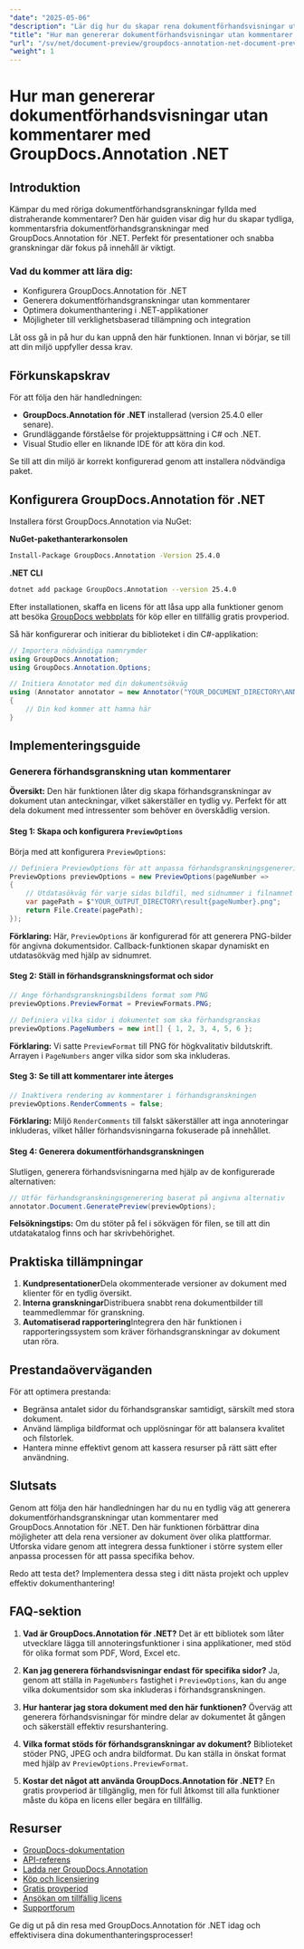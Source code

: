 ```yaml
---
"date": "2025-05-06"
"description": "Lär dig hur du skapar rena dokumentförhandsvisningar utan kommentarer med GroupDocs.Annotation för .NET. Följ den här guiden för att förbättra dina dokumentpresentations- och granskningsprocesser."
"title": "Hur man genererar dokumentförhandsvisningar utan kommentarer med GroupDocs.Annotation .NET"
"url": "/sv/net/document-preview/groupdocs-annotation-net-document-preview-no-comments/"
"weight": 1
---
```


# Hur man genererar dokumentförhandsvisningar utan kommentarer med GroupDocs.Annotation .NET

## Introduktion

Kämpar du med röriga dokumentförhandsgranskningar fyllda med distraherande kommentarer? Den här guiden visar dig hur du skapar tydliga, kommentarsfria dokumentförhandsgranskningar med GroupDocs.Annotation för .NET. Perfekt för presentationer och snabba granskningar där fokus på innehåll är viktigt.

### Vad du kommer att lära dig:
- Konfigurera GroupDocs.Annotation för .NET
- Generera dokumentförhandsgranskningar utan kommentarer
- Optimera dokumenthantering i .NET-applikationer
- Möjligheter till verklighetsbaserad tillämpning och integration

Låt oss gå in på hur du kan uppnå den här funktionen. Innan vi börjar, se till att din miljö uppfyller dessa krav.

## Förkunskapskrav

För att följa den här handledningen:
- **GroupDocs.Annotation för .NET** installerad (version 25.4.0 eller senare).
- Grundläggande förståelse för projektuppsättning i C# och .NET.
- Visual Studio eller en liknande IDE för att köra din kod.

Se till att din miljö är korrekt konfigurerad genom att installera nödvändiga paket.

## Konfigurera GroupDocs.Annotation för .NET

Installera först GroupDocs.Annotation via NuGet:

**NuGet-pakethanterarkonsolen**
```bash
Install-Package GroupDocs.Annotation -Version 25.4.0
```

**.NET CLI**
```bash
dotnet add package GroupDocs.Annotation --version 25.4.0
```

Efter installationen, skaffa en licens för att låsa upp alla funktioner genom att besöka [GroupDocs webbplats](https://purchase.groupdocs.com/buy) för köp eller en tillfällig gratis provperiod.

Så här konfigurerar och initierar du biblioteket i din C#-applikation:

```csharp
// Importera nödvändiga namnrymder
using GroupDocs.Annotation;
using GroupDocs.Annotation.Options;

// Initiera Annotator med din dokumentsökväg
using (Annotator annotator = new Annotator("YOUR_DOCUMENT_DIRECTORY\ANNOTATED_DOCX"))
{
    // Din kod kommer att hamna här
}
```

## Implementeringsguide

### Generera förhandsgranskning utan kommentarer

**Översikt:**
Den här funktionen låter dig skapa förhandsgranskningar av dokument utan anteckningar, vilket säkerställer en tydlig vy. Perfekt för att dela dokument med intressenter som behöver en överskådlig version.

#### Steg 1: Skapa och konfigurera `PreviewOptions`
Börja med att konfigurera `PreviewOptions`:

```csharp
// Definiera PreviewOptions för att anpassa förhandsgranskningsgenerering
PreviewOptions previewOptions = new PreviewOptions(pageNumber =>
{
    // Utdatasökväg för varje sidas bildfil, med sidnummer i filnamnet
    var pagePath = $"YOUR_OUTPUT_DIRECTORY\result{pageNumber}.png";
    return File.Create(pagePath);
});
```
**Förklaring:** Här, `PreviewOptions` är konfigurerad för att generera PNG-bilder för angivna dokumentsidor. Callback-funktionen skapar dynamiskt en utdatasökväg med hjälp av sidnumret.

#### Steg 2: Ställ in förhandsgranskningsformat och sidor

```csharp
// Ange förhandsgranskningsbildens format som PNG
previewOptions.PreviewFormat = PreviewFormats.PNG;

// Definiera vilka sidor i dokumentet som ska förhandsgranskas
previewOptions.PageNumbers = new int[] { 1, 2, 3, 4, 5, 6 };
```
**Förklaring:** Vi satte `PreviewFormat` till PNG för högkvalitativ bildutskrift. Arrayen i `PageNumbers` anger vilka sidor som ska inkluderas.

#### Steg 3: Se till att kommentarer inte återges

```csharp
// Inaktivera rendering av kommentarer i förhandsgranskningen
previewOptions.RenderComments = false;
```
**Förklaring:** Miljö `RenderComments` till falskt säkerställer att inga annoteringar inkluderas, vilket håller förhandsvisningarna fokuserade på innehållet.

#### Steg 4: Generera dokumentförhandsgranskningen

Slutligen, generera förhandsvisningarna med hjälp av de konfigurerade alternativen:

```csharp
// Utför förhandsgranskningsgenerering baserat på angivna alternativ
annotator.Document.GeneratePreview(previewOptions);
```
**Felsökningstips:** Om du stöter på fel i sökvägen för filen, se till att din utdatakatalog finns och har skrivbehörighet.

## Praktiska tillämpningar

1. **Kundpresentationer**Dela okommenterade versioner av dokument med klienter för en tydlig översikt.
2. **Interna granskningar**Distribuera snabbt rena dokumentbilder till teammedlemmar för granskning.
3. **Automatiserad rapportering**Integrera den här funktionen i rapporteringssystem som kräver förhandsgranskningar av dokument utan röra.

## Prestandaöverväganden

För att optimera prestanda:
- Begränsa antalet sidor du förhandsgranskar samtidigt, särskilt med stora dokument.
- Använd lämpliga bildformat och upplösningar för att balansera kvalitet och filstorlek.
- Hantera minne effektivt genom att kassera resurser på rätt sätt efter användning.

## Slutsats

Genom att följa den här handledningen har du nu en tydlig väg att generera dokumentförhandsgranskningar utan kommentarer med GroupDocs.Annotation för .NET. Den här funktionen förbättrar dina möjligheter att dela rena versioner av dokument över olika plattformar. Utforska vidare genom att integrera dessa funktioner i större system eller anpassa processen för att passa specifika behov.

Redo att testa det? Implementera dessa steg i ditt nästa projekt och upplev effektiv dokumenthantering!

## FAQ-sektion

1. **Vad är GroupDocs.Annotation för .NET?** 
   Det är ett bibliotek som låter utvecklare lägga till annoteringsfunktioner i sina applikationer, med stöd för olika format som PDF, Word, Excel etc.

2. **Kan jag generera förhandsvisningar endast för specifika sidor?**
   Ja, genom att ställa in `PageNumbers` fastighet i `PreviewOptions`, kan du ange vilka dokumentsidor som ska inkluderas i förhandsgranskningen.

3. **Hur hanterar jag stora dokument med den här funktionen?**
   Överväg att generera förhandsvisningar för mindre delar av dokumentet åt gången och säkerställ effektiv resurshantering.

4. **Vilka format stöds för förhandsgranskningar av dokument?**
   Biblioteket stöder PNG, JPEG och andra bildformat. Du kan ställa in önskat format med hjälp av `PreviewOptions.PreviewFormat`.

5. **Kostar det något att använda GroupDocs.Annotation för .NET?**
   En gratis provperiod är tillgänglig, men för full åtkomst till alla funktioner måste du köpa en licens eller begära en tillfällig.

## Resurser
- [GroupDocs-dokumentation](https://docs.groupdocs.com/annotation/net/)
- [API-referens](https://reference.groupdocs.com/annotation/net/)
- [Ladda ner GroupDocs.Annotation](https://releases.groupdocs.com/annotation/net/)
- [Köp och licensiering](https://purchase.groupdocs.com/buy)
- [Gratis provperiod](https://releases.groupdocs.com/annotation/net/)
- [Ansökan om tillfällig licens](https://purchase.groupdocs.com/temporary-license/)
- [Supportforum](https://forum.groupdocs.com/c/annotation/) 

Ge dig ut på din resa med GroupDocs.Annotation för .NET idag och effektivisera dina dokumenthanteringsprocesser!